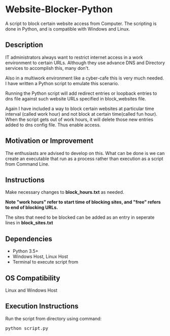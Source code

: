 # Website-Blocker-Python
A script to block certain website access from Computer. The scripting is done in Python, and is compatible with Windows and Linux.

## Description
IT administrators always want to restrict internet access in a work environment to certain URLs. Although they use advance DNS and Directory services to accomplish this, many don't.

Also in a multiwork environment like a cyber-cafe this is very much needed. I have written a Python script to emulate this scenario.

Running the Python script will add redirect entries or loopback entries to dns file against such website URLs specified in block_websites file. 

Again I have included a way to block certain websites at particular time interval (called work hour) and not block at certain time(called fun hour). When the script gets out of work hours, it will delete those new entries added to dns config file. Thus enable access.

## Motivation or Improvement 
The enthusiasts are advised to develop on this. What can be done is we can create an executable that run as a process rather than execution as a script from Command Line.

## Instructions 
Make necessary changes to <b>block_hours.txt</b> as needed. 

<b>Note "work hours" refer to start time of blocking sites, and "free" refers to end of blocking URLs.</b>

The sites that need to be blocked can be added as an entry in seperate lines in <b>block_sites.txt</b>

## Dependencies
<ul>
  <li>Python 3.5+</li>
  <li>Windows Host, Linux Host</li>
  <li>Terminal to execute script from</li>
</ul>

## OS Compatibility
Linux and Windows Host 

## Execution Instructions 
Run the script from directory using command:
<pre>python script.py</pre>
